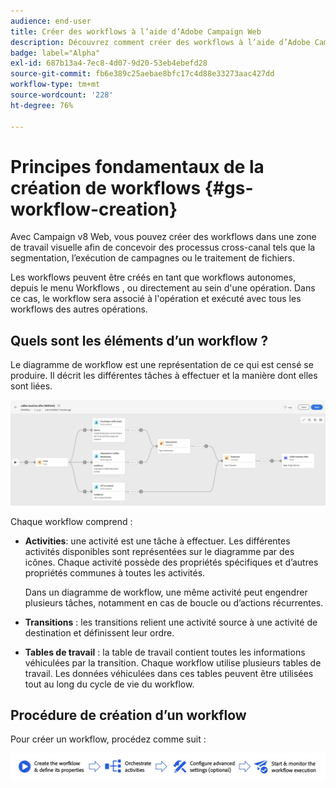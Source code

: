 ```yaml
---
audience: end-user
title: Créer des workflows à l’aide d’Adobe Campaign Web
description: Découvrez comment créer des workflows à l’aide d’Adobe Campaign Web.
badge: label="Alpha"
exl-id: 687b13a4-7ec8-4d07-9d20-53eb4ebefd28
source-git-commit: fb6e389c25aebae8bfc17c4d88e33273aac427dd
workflow-type: tm+mt
source-wordcount: '228'
ht-degree: 76%

---
```



# Principes fondamentaux de la création de workflows {#gs-workflow-creation}

Avec Campaign v8 Web, vous pouvez créer des workflows dans une zone de travail visuelle afin de concevoir des processus cross-canal tels que la segmentation, l’exécution de campagnes ou le traitement de fichiers.

Les workflows peuvent être créés en tant que workflows autonomes, depuis le menu Workflows , ou directement au sein d&#39;une opération. Dans ce cas, le workflow sera associé à l&#39;opération et exécuté avec tous les workflows des autres opérations.

## Quels sont les éléments d’un workflow ?

Le diagramme de workflow est une représentation de ce qui est censé se produire. Il décrit les différentes tâches à effectuer et la manière dont elles sont liées.

![](assets/workflow-example.png)

Chaque workflow comprend :

* **Activities**: une activité est une tâche à effectuer. Les différentes activités disponibles sont représentées sur le diagramme par des icônes. Chaque activité possède des propriétés spécifiques et d’autres propriétés communes à toutes les activités.

  Dans un diagramme de workflow, une même activité peut engendrer plusieurs tâches, notamment en cas de boucle ou d’actions récurrentes.

* **Transitions** : les transitions relient une activité source à une activité de destination et définissent leur ordre.

* **Tables de travail** : la table de travail contient toutes les informations véhiculées par la transition. Chaque workflow utilise plusieurs tables de travail. Les données véhiculées dans ces tables peuvent être utilisées tout au long du cycle de vie du workflow.

## Procédure de création d’un workflow

Pour créer un workflow, procédez comme suit :

![](assets/workflow-creation-process.png)
